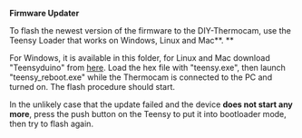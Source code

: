 **Firmware Updater**

To flash the newest version of the firmware to the DIY-Thermocam, use the Teensy Loader that works on Windows, Linux and Mac**. **

For Windows, it is available in this folder, for Linux and Mac download "Teensyduino" from [here](https://www.pjrc.com/teensy/td_download.htm). Load the hex file with "teensy.exe", then launch "teensy_reboot.exe" while the Thermocam is connected to the PC and turned on. The flash procedure should start. 

In the unlikely case that the update failed and the device **does not start any more**, press the push button on the Teensy to put it into bootloader mode, then try to flash again.

